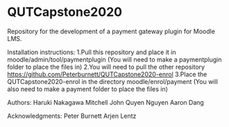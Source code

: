 # QUTCapstone2020
Repository for the development of a payment gateway plugin for Moodle LMS.

Installation instructions:
1.Pull this repository and place it in moodle/admin/tool/paymentplugin (You will need to make a paymentplugin folder to place the files in)
2.You will need to pull the other repository https://github.com/Peterburnett/QUTCapstone2020-enrol 
3.Place the QUTCapstone2020-enrol in the directory moodle/enrol/payment (You will also need to make a payment folder to place the files in)

Authors:
Haruki Nakagawa
Mitchell John
Quyen Nguyen 
Aaron Dang

Acknowledgments:
Peter Burnett
Arjen Lentz


